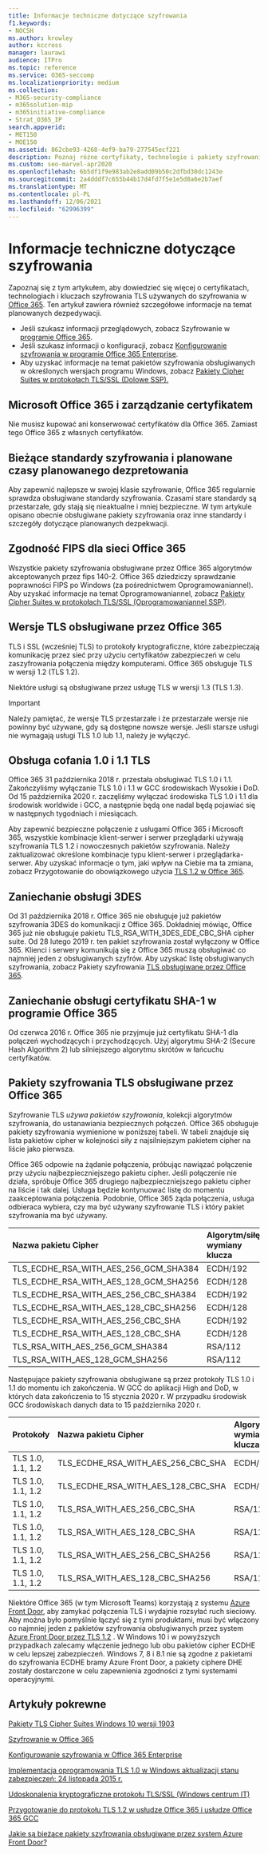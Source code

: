 ```yaml
---
title: Informacje techniczne dotyczące szyfrowania
f1.keywords:
- NOCSH
ms.author: krowley
author: kccross
manager: laurawi
audience: ITPro
ms.topic: reference
ms.service: O365-seccomp
ms.localizationpriority: medium
ms.collection:
- M365-security-compliance
- m365solution-mip
- m365initiative-compliance
- Strat_O365_IP
search.appverid:
- MET150
- MOE150
ms.assetid: 862cbe93-4268-4ef9-ba79-277545ecf221
description: Poznaj różne certyfikaty, technologie i pakiety szyfrowania TLS (Transport Layer Security) używane do szyfrowania w usługach Office 365 i Microsoft 365.
ms.custom: seo-marvel-apr2020
ms.openlocfilehash: 6b5df1f9e983ab2e8add09b50c2dfbd30dc1243e
ms.sourcegitcommit: 2a4dddf7c655b44b17d4fd7f5e1e5d8a6e2b7aef
ms.translationtype: MT
ms.contentlocale: pl-PL
ms.lasthandoff: 12/06/2021
ms.locfileid: "62996399"
---
```

# <a name="technical-reference-details-about-encryption"></a>Informacje techniczne dotyczące szyfrowania

Zapoznaj się z tym artykułem, aby dowiedzieć się więcej o certyfikatach, technologiach i kluczach szyfrowania TLS używanych do szyfrowania w [Office 365](encryption.md). Ten artykuł zawiera również szczegółowe informacje na temat planowanych dezpedywacji.
  
- Jeśli szukasz informacji przeglądowych, zobacz Szyfrowanie w [programie Office 365](encryption.md).
- Jeśli szukasz informacji o konfiguracji, zobacz [Konfigurowanie szyfrowania w programie Office 365 Enterprise](set-up-encryption.md).
- Aby uzyskać informacje na temat pakietów szyfrowania obsługiwanych w określonych wersjach programu Windows, zobacz [Pakiety Cipher Suites w protokołach TLS/SSL (Dolowe SSP).](/windows/desktop/SecAuthN/cipher-suites-in-schannel)

## <a name="microsoft-office-365-certificate-ownership-and-management"></a>Microsoft Office 365 i zarządzanie certyfikatem

Nie musisz kupować ani konserwować certyfikatów dla Office 365. Zamiast tego Office 365 z własnych certyfikatów.
  
## <a name="current-encryption-standards-and-planned-deprecations"></a>Bieżące standardy szyfrowania i planowane czasy planowanego dezpretowania

Aby zapewnić najlepsze w swojej klasie szyfrowanie, Office 365 regularnie sprawdza obsługiwane standardy szyfrowania. Czasami stare standardy są przestarzałe, gdy stają się nieaktualne i mniej bezpieczne. W tym artykule opisano obecnie obsługiwane pakiety szyfrowania oraz inne standardy i szczegóły dotyczące planowanych dezpekwacji.

## <a name="fips-compliance-for-office-365"></a>Zgodność FIPS dla sieci Office 365

Wszystkie pakiety szyfrowania obsługiwane przez Office 365 algorytmów akceptowanych przez fips 140-2. Office 365 dziedziczy sprawdzanie poprawności FIPS po Windows (za pośrednictwem Oprogramowaniannel). Aby uzyskać informacje na temat Oprogramowaniannel, zobacz [Pakiety Cipher Suites w protokołach TLS/SSL (Oprogramowaniannel SSP)](/windows/desktop/SecAuthN/cipher-suites-in-schannel).
  
## <a name="versions-of-tls-supported-by-office-365"></a>Wersje TLS obsługiwane przez Office 365

TLS i SSL (wcześniej TLS) to protokoły kryptograficzne, które zabezpieczają komunikację przez sieć przy użyciu certyfikatów zabezpieczeń w celu zaszyfrowania połączenia między komputerami. Office 365 obsługuje TLS w wersji 1.2 (TLS 1.2).

Niektóre usługi są obsługiwane przez usługę TLS w wersji 1.3 (TLS 1.3).

> [!IMPORTANT]
> Należy pamiętać, że wersje TLS przestarzałe i że przestarzałe wersje  nie powinny być używane, gdy są dostępne nowsze wersje. Jeśli starsze usługi nie wymagają usługi TLS 1.0 lub 1.1, należy je wyłączyć.
  
## <a name="support-for-tls-10-and-11-deprecation"></a>Obsługa cofania 1.0 i 1.1 TLS

Office 365 31 października 2018 r. przestała obsługiwać TLS 1.0 i 1.1. Zakończyliśmy wyłączanie TLS 1.0 i 1.1 w GCC środowiskach Wysokie i DoD. Od 15 października 2020 r. zaczęliśmy wyłączać środowiska TLS 1.0 i 1.1 dla środowisk worldwide i GCC, a następnie będą one nadal będą pojawiać się w następnych tygodniach i miesiącach.

Aby zapewnić bezpieczne połączenie z usługami Office 365 i Microsoft 365, wszystkie kombinacje klient-serwer i serwer przeglądarki używają szyfrowania TLS 1.2 i nowoczesnych pakietów szyfrowania. Należy zaktualizować określone kombinacje typu klient-serwer i przeglądarka-serwer. Aby uzyskać informacje o tym, jaki wpływ na Ciebie ma ta zmiana, zobacz Przygotowanie do obowiązkowego użycia [TLS 1.2 w Office 365](https://support.microsoft.com/help/4057306/preparing-for-tls-1-2-in-office-365).
  
## <a name="deprecating-support-for-3des"></a>Zaniechanie obsługi 3DES

Od 31 października 2018 r. Office 365 nie obsługuje już pakietów szyfrowania 3DES do komunikacji z Office 365. Dokładniej mówiąc, Office 365 już nie obsługuje pakietu TLS_RSA_WITH_3DES_EDE_CBC_SHA cipher suite. Od 28 lutego 2019 r. ten pakiet szyfrowania został wyłączony w Office 365. Klienci i serwery komunikują się z Office 365 muszą obsługiwać co najmniej jeden z obsługiwanych szyfrów. Aby uzyskać listę obsługiwanych szyfrowania, zobacz Pakiety szyfrowania [TLS obsługiwane przez Office 365](#tls-cipher-suites-supported-by-office-365).
  
## <a name="deprecating-sha-1-certificate-support-in-office-365"></a>Zaniechanie obsługi certyfikatu SHA-1 w programie Office 365

Od czerwca 2016 r. Office 365 nie przyjmuje już certyfikatu SHA-1 dla połączeń wychodzących i przychodzących. Użyj algorytmu SHA-2 (Secure Hash Algorithm 2) lub silniejszego algorytmu skrótów w łańcuchu certyfikatów.
  
## <a name="tls-cipher-suites-supported-by-office-365"></a>Pakiety szyfrowania TLS obsługiwane przez Office 365

Szyfrowanie TLS *używa pakietów szyfrowania*, kolekcji algorytmów szyfrowania, do ustanawiania bezpiecznych połączeń. Office 365 obsługuje pakiety szyfrowania wymienione w poniższej tabeli. W tabeli znajduje się lista pakietów cipher w kolejności siły z najsilniejszym pakietem cipher na liście jako pierwsza.

Office 365 odpowie na żądanie połączenia, próbując nawiązać połączenie przy użyciu najbezpieczniejszego pakietu cipher. Jeśli połączenie nie działa, spróbuje Office 365 drugiego najbezpieczniejszego pakietu cipher na liście i tak dalej. Usługa będzie kontynuować listę do momentu zaakceptowania połączenia. Podobnie, Office 365 żąda połączenia, usługa odbieraca wybiera, czy ma być używany szyfrowanie TLS i który pakiet szyfrowania ma być używany.

| Nazwa pakietu Cipher | Algorytm/siłę wymiany klucza | Przesyłanie dalej secrecy | Cipher/strength | Algorytm/siłę uwierzytelniania |
|:-----|:-----|:-----|:-----|:-----|
| TLS_ECDHE_RSA_WITH_AES_256_GCM_SHA384  <br/> | ECDH/192  <br/> | Tak  <br/> | AES/256  <br/> | RSA/112  <br/> |
| TLS_ECDHE_RSA_WITH_AES_128_GCM_SHA256  <br/> | ECDH/128  <br/> | Tak  <br/> | AES/128  <br/> | RSA/112  <br/> |
| TLS_ECDHE_RSA_WITH_AES_256_CBC_SHA384  <br/> | ECDH/192  <br/> | Tak  <br/> | AES/256  <br/> | RSA/112  <br/> |
| TLS_ECDHE_RSA_WITH_AES_128_CBC_SHA256  <br/> | ECDH/128  <br/> | Tak  <br/> | AES/128  <br/> | RSA/112  <br/> |
| TLS_ECDHE_RSA_WITH_AES_256_CBC_SHA     <br/> | ECDH/192  <br/> | Tak  <br/> | AES/256  <br/> | RSA/112  <br/> |
| TLS_ECDHE_RSA_WITH_AES_128_CBC_SHA     <br/> | ECDH/128  <br/> | Tak  <br/> | AES/128  <br/> | RSA/112  <br/> |
| TLS_RSA_WITH_AES_256_GCM_SHA384        <br/> | RSA/112   <br/> | Nie   <br/> | AES/256  <br/> | RSA/112  <br/> |
| TLS_RSA_WITH_AES_128_GCM_SHA256        <br/> | RSA/112   <br/> | Nie   <br/> | AES/256  <br/> | RSA/112  <br/> |

Następujące pakiety szyfrowania obsługiwane są przez protokoły TLS 1.0 i 1.1 do momentu ich zakończenia. W GCC do aplikacji High and DoD, w których data zakończenia to 15 stycznia 2020 r. W przypadku środowisk GCC środowiskach danych data to 15 października 2020 r.

| Protokoły | Nazwa pakietu Cipher | Algorytm/siłę wymiany klucza | Przesyłanie dalej secrecy | Cipher/strength | Algorytm/siłę uwierzytelniania | 
|:-----|:-----|:-----|:-----|:-----|:-----|
| TLS 1.0, 1.1, 1.2  <br/> | TLS_ECDHE_RSA_WITH_AES_256_CBC_SHA  <br/> | ECDH/192  <br/> | Tak  <br/> | AES/256  <br/> | RSA/112  <br/> |
| TLS 1.0, 1.1, 1.2  <br/> | TLS_ECDHE_RSA_WITH_AES_128_CBC_SHA  <br/> | ECDH/128  <br/> | Tak  <br/> | AES/128  <br/> | RSA/112  <br/> |
| TLS 1.0, 1.1, 1.2  <br/> | TLS_RSA_WITH_AES_256_CBC_SHA        <br/> | RSA/112   <br/> | Nie   <br/> | AES/256  <br/> | RSA/112  <br/> |
| TLS 1.0, 1.1, 1.2  <br/> | TLS_RSA_WITH_AES_128_CBC_SHA        <br/> | RSA/112   <br/> | Nie   <br/> | AES/128  <br/> | RSA/112  <br/> |
| TLS 1.0, 1.1, 1.2  <br/> | TLS_RSA_WITH_AES_256_CBC_SHA256     <br/> | RSA/112   <br/> | Nie   <br/> | AES/256  <br/> | RSA/112  <br/> |
| TLS 1.0, 1.1, 1.2  <br/> | TLS_RSA_WITH_AES_128_CBC_SHA256     <br/> | RSA/112   <br/> | Nie   <br/> | AES/256  <br/> | RSA/112  <br/> |

Niektóre Office 365 (w tym Microsoft Teams) korzystają z systemu [Azure Front Door](/azure/frontdoor/front-door-overview), aby zamykać połączenia TLS i wydajnie rozsyłać ruch sieciowy. Aby można było pomyślnie łączyć się z tymi produktami, musi być włączony co najmniej jeden z pakietów szyfrowania obsługiwanych przez system [Azure Front Door przez TLS 1.2](/azure/frontdoor/front-door-faq#what-are-the-current-cipher-suites-supported-by-azure-front-door-) . W Windows 10 i w powyższych przypadkach zalecamy włączenie jednego lub obu pakietów cipher ECDHE w celu lepszej zabezpieczeń. Windows 7, 8 i 8.1 nie są zgodne z pakietami do szyfrowania ECDHE bramy Azure Front Door, a pakiety ciphere DHE zostały dostarczone w celu zapewnienia zgodności z tymi systemami operacyjnymi.

## <a name="related-articles"></a>Artykuły pokrewne

[Pakiety TLS Cipher Suites Windows 10 wersji 1903](/windows/win32/secauthn/tls-cipher-suites-in-windows-10-v1903)

[Szyfrowanie w Office 365](encryption.md)
  
[Konfigurowanie szyfrowania w Office 365 Enterprise](set-up-encryption.md)
  
[Implementacja oprogramowania TLS 1.0 w Windows aktualizacji stanu zabezpieczeń: 24 listopada 2015 r.](https://support.microsoft.com/kb/3117336)
  
[Udoskonalenia kryptograficzne protokołu TLS/SSL (Windows centrum IT)](/previous-versions/windows/it-pro/windows-vista/cc766285(v=ws.10))
  
[Przygotowanie do protokołu TLS 1.2 w usłudze Office 365 i usłudze Office 365 GCC](/office365/troubleshoot/security/prepare-tls-1.2-in-office-365)

[Jakie są bieżące pakiety szyfrowania obsługiwane przez system Azure Front Door?](/azure/frontdoor/front-door-faq#what-are-the-current-cipher-suites-supported-by-azure-front-door-)
